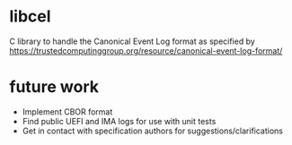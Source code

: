 # libcel
C library to handle the Canonical Event Log format as specified by https://trustedcomputinggroup.org/resource/canonical-event-log-format/

# future work
* Implement CBOR format
* Find public UEFI and IMA logs for use with unit tests
* Get in contact with specification authors for suggestions/clarifications
